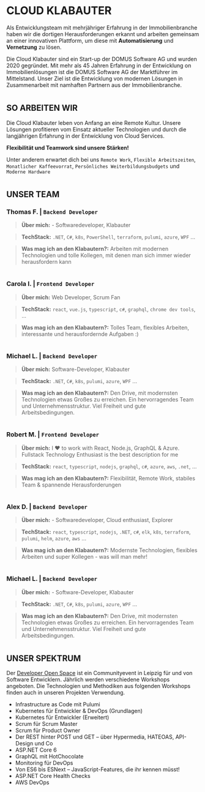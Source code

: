 # CLOUD KLABAUTER

Als Entwicklungsteam mit mehrjähriger Erfahrung in der Immobilienbranche haben wir die dortigen Herausforderungen erkannt und arbeiten gemeinsam an einer innovativen Plattform, um diese mit **Automatisierung** und **Vernetzung** zu lösen.

Die Cloud Klabauter sind ein Start-up der DOMUS Software AG und wurden 2020 gegründet. Mit mehr als 45 Jahren Erfahrung in der Entwicklung on Immobilienlösungen ist die DOMUS Software AG der Marktführer im Mittelstand. Unser Ziel ist die Entwicklung von modernen Lösungen in Zusammenarbeit mit namhaften Partnern aus der Immobilienbranche.

#

## SO ARBEITEN WIR

Die Cloud Klabauter leben von Anfang an eine Remote Kultur.
Unsere Lösungen profitieren vom Einsatz aktueller Technologien und durch die langjährigen Erfahrung in der Entwicklung von Cloud Services.

**Flexibilität und Teamwork sind unsere Stärken!**

Unter anderem erwartet dich bei uns `Remote Work`, `Flexible Arbeitszeiten`, `Monatlicher Kaffeevorrat`, `Persönliches Weiterbildungsbudgets` und `Moderne Hardware`

#

## UNSER TEAM

### Thomas F. | `Backend Developer`
> **Über mich:** - Softwaredeveloper, Klabauter

> **TechStack:** `.NET`, `C#`, `k8s`, `PowerShell`, `terraform`, `pulumi`, `azure`, `WPF` ...

> **Was mag ich an den Klabautern?:** Arbeiten mit modernen Technologien und tolle Kollegen, mit denen man sich immer wieder herausfordern kann

#

### Carola I. | `Frontend Developer`

> **Über mich:**  Web Developer, Scrum Fan

> **TechStack:** `react`, `vue.js`, `typescript`, `c#`, `graphql`, `chrome dev tools`, ...

> **Was mag ich an den Klabautern?:** Tolles Team, flexibles Arbeiten, interessante und herausfordernde Aufgaben :)

#

### Michael L. | `Backend Developer`

> **Über mich:** Software-Developer, Klabauter

> **TechStack:** `.NET`, `C#`, `k8s`, `pulumi`, `azure`, `WPF` ...

> **Was mag ich an den Klabautern?:** Den Drive, mit modernsten Technologien etwas Großes zu erreichen. Ein hervorragendes Team und Unternehmensstruktur. Viel Freiheit und gute Arbeitsbedingungen.

#
    
### Robert M. | `Frontend Developer`
> **Über mich:** I ❤️ to work with React, Node.js, GraphQL & Azure. Fullstack Technology Enthusiast is the best description for me

> **TechStack:** `react`, `typescript`, `nodejs`, `graphql`, `c#`, `azure`, `aws`, `.net`, ...

> **Was mag ich an den Klabautern?:** Flexibilität, Remote Work, stabiles Team & spannende Herausforderungen

#

### Alex D. | `Backend Developer`

> **Über mich:** - Softwaredeveloper, Cloud enthusiast, Explorer

> **TechStack:** `react`, `typescript`, `nodejs`, `.NET`, `c#`, `elk`, `k8s`, `terraform`, `pulumi`, `helm`, `azure`, `aws` ...

> **Was mag ich an den Klabautern?:** Modernste Technologien, flexibles Arbeiten und super Kollegen - was will man mehr!

#

### Michael L. | `Backend Developer`

> **Über mich:** - Software-Developer, Klabauter

> **TechStack:** `.NET`, `C#`, `k8s`, `pulumi`, `azure`, `WPF` ...

> **Was mag ich an den Klabautern?:** Den Drive, mit modernsten Technologien etwas Großes zu erreichen. Ein hervorragendes Team und Unternehmensstruktur. Viel Freiheit und gute Arbeitsbedingungen.

#


## UNSER SPEKTRUM
Der [Developer Open Space](https://devopenspace.de) ist ein Communityevent in Leipzig für und von Software Entwicklern. Jährlich werden verschiedene Workshops angeboten. Die Technologien und Methodiken aus folgenden Workshops finden auch in unseren Projekten Verwendung.

- Infrastructure as Code mit Pulumi
- Kubernetes für Entwickler & DevOps (Grundlagen)
- Kubernetes für Entwickler (Erweitert)
- Scrum für Scrum Master
- Scrum für Product Owner
- Der REST hinter POST und GET – über Hypermedia, HATEOAS, API-Design und Co
- ASP.NET Core 6
- GraphQL mit HotChocolate
- Monitoring für DevOps
- Von ES6 bis ESNext – JavaScript-Features, die ihr kennen müsst!
- ASP.NET Core Health Checks
- AWS DevOps


